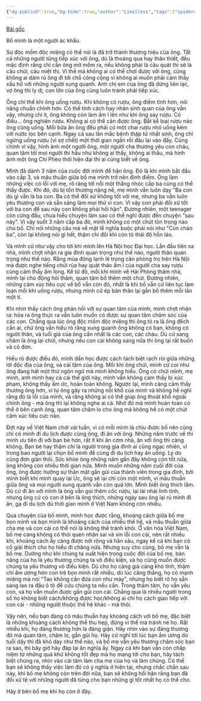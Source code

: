 ```yaml
---
{"dg-publish":true,"Dg-hide":true,"author":"Limitless","tags":["spiderum","articles","Limitless","life","relationship",null],"permalink":"/2-reading/articals-mad-bear/spiderum/chung-ta-con-thay-bo-me-duoc-bao-lau/","dgPassFrontmatter":true}
---
```



[Bài gốc](https://spiderum.com/bai-dang/Chung-Ta-Con-Thay-Bo-Me-Duoc-Bao-Lau-k47Nys7J7OuZ)

Bố mình là một người ác khẩu.

Sự độc mồm độc miệng có thể nói là đã trở thành thương hiệu của ông. Tất cả những người từng tiếp xúc với ông, dù là thoáng qua hay thân thiết, đều mặc định rằng chỉ cần ông mở mồm ra, nếu không phải là câu quát thì sẽ là câu chửi, câu miệt thị. Vì thế mà không ai có thể chơi được với ông, cũng không ai dám rủ ông đi tới chỗ công cộng vì không ai muốn phải cảm thấy xấu hổ với những người xung quanh. Anh chị em của ông đã dừng liên lạc, vợ ông thì ly dị, con lớn của ông cũng luôn tránh phải tiếp xúc.

Ông chỉ thế khi ông uống rượu. Khi không có rượu, ông điềm tĩnh hơn, nói năng chuẩn chỉnh hơn. Có thể tính cách hay nhân sinh quan của ông vẫn vậy, nhưng chí ít, ông không còn làm ầm ĩ lên như khi ông say rượu. Có điều... ông nghiện rượu. Không ai có thể cản được ông. Bất kể loại rượu nào ông cũng uống. Mỗi bữa ăn ông đều phải có một chai rượu nhỏ uống kèm với nước lọc bên cạnh. Ngay cả sau lần mắc bệnh thập tử nhất sinh, ông chỉ ngừng uống rượu (vì sợ chết) một thời gian ngắn rồi đâu lại vào đấy. Cũng chính vì vậy, hình ảnh một người ông, một người cha thương yêu con cháu, quan tâm tới mọi người thì hầu như không ai thấy, không ai thấu, mà hình ảnh một ông Chí Phèo thời hiện đại thì ai cũng biết về ông.

Mình đã dành 3 năm của cuộc đời mình để hận ông. Đó là khi mình bắt đầu vào cấp 3, và mâu thuẫn giữa bố mẹ mình trở nên đỉnh điểm. Ông làm những việc có lỗi với mẹ, rõ ràng tới nỗi một thằng nhóc cấp ba cũng có thể thấy được. Khi đó, dù bị tổn thương nặng nề, mẹ mình vẫn luôn dạy "Ba con dù gì vẫn là ba con. Ba có thể đối xử không tốt với mẹ, nhưng ba vẫn luôn yêu thương con và sẵn sàng làm mọi thứ vì con. Vì vậy con phải đối xử tốt với ba con để sau này con không phải hối hận". Đương nhiên, một teenager còn cứng đầu, chưa hiểu chuyện làm sao có thể nghĩ được đến chuyện "sau này". Vì vậy suốt 3 năm cấp ba đó, mình không có một chút tôn trọng nào cho bố. Chỉ nói những câu mà về mặt lễ nghĩa buộc phải nói như "Con chào ba", còn lại không nói gì hết, thậm chí đôi khi còn tỏ thái độ hỗn láo.

Và mình cứ như vậy cho tới khi mình lên Hà Nội học Đại học. Lần đầu tiên xa nhà, mình chợt nhận ra gia đình quan trọng như thế nào, người thân quan trọng như thế nào. Rằng mùa đông lạnh lẽ trong căn phòng trọ trên Hà Nội mà được nghe tiếng chửi rủa hay quát tháo ầm ĩ của người cha say rượu cũng cảm thấy ấm lòng. Kể từ đó, mỗi khi mình về Hải Phòng thăm nhà, mình lại chủ động hỏi thăm, quan tâm bố thêm một chút. Đương nhiên, những cảm xúc tiêu cực về bố vẫn còn đó, nhất là khi bố vẫn cứ liên tục làm loạn mỗi khi uống rượu, nhưng mình cứ ép bản thân lại gần bố thêm mỗi lần một tí.

Khi nhìn thấy cách ông phản hồi với sự quan tâm của mình, mình chợt nhận ra: hóa ra ông thực ra vẫn luôn muốn có được sự quan tâm chăm sóc của các con. Chẳng qua lúc ông độc mồm độc miệng thì ông tỏ ra là ông đếch cần ai, chứ ông vẫn hiểu rõ rằng xung quanh ông không có bạn, không có người thân, và tuổi già của ông cần nhất là các con, các cháu. Dù cứ sang chăm là ông lại chửi, nhưng nếu con cái không sang nữa thì ông lại rất buồn và cô đơn.

Hiểu rõ được điều đó, mình dần học được cách tách biệt rạch ròi giữa những lời độc địa của ông, và cái tâm của ông. Mỗi khi ông chửi, mình cứ coi như ông đang hát một thứ ngôn ngữ mà mình không hiểu. Ông có chửi mình, mẹ mình, anh mình hay cả cái thế giới này, mình vẫn không cảm thấy bị xúc phạm, không thấy ấm ức, hoàn toàn không. Ngược lại, mình càng cảm thấy thương ông hơn, vì tự ông gây ra những nỗi khổ của mình và không hề nghĩ rằng đó là lỗi của mình, và rằng không ai có thể giúp ông thoát khổ ngoài chính ông - mà ông thì lại không nghe ai cả. Nhờ đó mà mình hoàn toàn có thể ở bên cạnh ông, quan tâm chăm lo cho ông mà không hề có một chút cảm xúc tiêu cực nào.

Đợt này về Việt Nam chơi vài tuần, vì có mỗi mình là chịu được bố nên cũng chỉ có mình đi du lịch được cùng ông, đi ăn với ông. Những năm trước về thì mình ưu tiên đi với bạn bè hơn, rất ít khi ăn cơm nhà, ăn với ông thì càng không. Bạn bè hay thậm chí là người trong gia đình ai cũng ngạc nhiên, vì trong bao người lại chọn bố mình để cùng đi du lịch hay ăn uống. Lý do cũng đơn giản thôi. Sức khỏe ông những năm gần đây không còn tốt nữa, ông không còn nhiều thời gian nữa. Mình muốn những năm cuối đời của ông, ông được hưởng sự thân mật gần gũi của thành viên trong gia đình, bởi mình biết khi mình quay lại Úc, ông sẽ lại chỉ còn một mình, vì mâu thuẫn giữa ông và mọi người xung quanh vẫn còn quá lớn. Mình biết ông thích lắm. Dù cứ đi ăn với mình là ông vẫn gọi thêm cốc rượu, lại lải nhải linh tinh, nhưng ông cứ có con ở bên là ông thích, những ngày sau ông lại rủ mình đi ăn, gạ đi du lịch dù thời gian mình ở Việt Nam không còn nhiều.

Qua chuyện của bố mình, mình học được rằng, khoảng cách giữa bố mẹ bọn mình và bọn mình là khoảng cách của nhiều thế hệ, và mâu thuẫn giữa cha mẹ và con cái có thể nói là không thể tránh khỏi. Ở văn hóa Việt Nam, bố mẹ càng không có thói quen nhận sai và xin lỗi con cái, nên rất nhiều khi, khoảng cách ấy càng được nới rộng và hằn sâu, ngay kể cả khi bạn có cố giải thích cho họ hiểu đi chăng nữa. Nhưng suy cho cùng, bố mẹ vẫn là bố mẹ. Dường như khi chúng ta xuất hiện trong cuộc đời của bố mẹ, bản năng của họ là yêu thương chúng ta vô điều kiện, và họ cũng muốn được chúng ta yêu thương vô điều kiện. Dù cho họ càng già càng khó tính, thậm chí ẩm ương hơn con trẻ bọn mình rất nhiều, dù lúc căng thẳng, họ có mạnh miệng mà nói "Tao không cần đứa con như mày", nhưng họ biết rõ họ sẵn sàng lao ra đầu ô tô để cứu chúng ta nếu cần. Trong thâm tâm, họ vẫn yêu con, và họ vẫn muốn được gần gũi con cái. Chẳng qua là nhiều người trong số họ không biết cách/không được học/không ai chỉ họ cách giao tiếp với con cái - những người thuộc thế hệ khác - mà thôi.

Vậy nên, nếu bạn đang có mâu thuẫn hay khoảng cách với bố mẹ, đặc biệt là những khoảng cách không thể thu hẹp, đừng vì thế mà tránh né họ. Rất nhiều khi, họ đáng thương hơn là đáng giận. Hãy nhìn vào sự đáng thương đó mà quan tâm, chăm lo, gần gũi họ. Hãy cứ nghĩ tới lúc bạn ẩm ương do tuổi dậy thì đã khó dạy như thế nào, và bố mẹ vẫn yêu thương chăm sóc bạn ra sao, thì bây giờ hãy đáp lại ân nghĩa ấy. Ngay cả khi bạn vẫn còn chấp niệm từ những quá khứ không tốt đẹp mà họ mang tới cho bạn, hãy tách biệt chúng ra, nhìn vào cái tâm làm cha mẹ của họ và làm chúng. Có thể bạn sẽ không thấy việc làm đó có ý nghĩa ở hiện tại, nhưng chắc chắn sau này, khi bố mẹ không còn trên đời nữa, bạn sẽ không hối hận rằng bạn đã đối xử tệ với những người đã từng cho bạn những gì tốt nhất họ có thể cho.

Hãy ở bên bố mẹ khi họ còn ở đây.